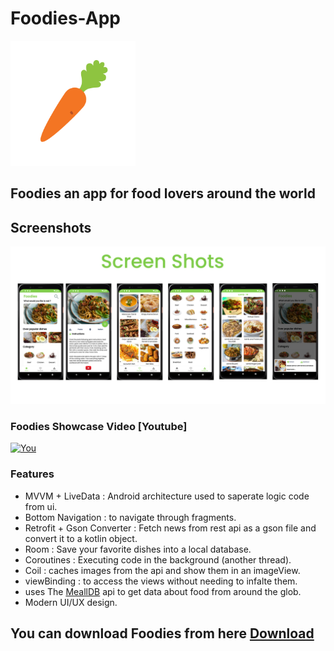# Foodies-App
<img src="https://github.com/MathRoda/Foodies-App/blob/master/Foodies/carrot.png" width="200" />
<h2>Foodies an app for food lovers around the world </h2>


## Screenshots
<img src="https://github.com/MathRoda/Foodies-App/blob/master/Foodies/screenshots.png" width="1000" />

### Foodies Showcase Video [Youtube]
[![You](https://img.youtube.com/vi/tILBVEwxTus/0.jpg)](https://www.youtube.com/watch?v=tILBVEwxTus)

### Features
- MVVM + LiveData : Android architecture used to saperate logic code from ui.
- Bottom Navigation : to navigate through fragments.
- Retrofit + Gson Converter : Fetch news from rest api as a gson file and convert it to a kotlin object.
- Room : Save your favorite dishes into a local database.
- Coroutines : Executing code in the background (another thread).
- Coil : caches images from the api and show them in an imageView.
- viewBinding : to access the views without needing to infalte them.
- uses The [MeallDB](https://www.themealdb.com/api.php) api to get data about food from around the glob.
- Modern UI/UX design.

## You can download Foodies from here [Download](https://github.com/MathRoda/Foodies-App/releases/download/v1.0.0/Foodies.apk)
